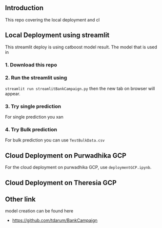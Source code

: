 ## Introduction
This repo covering the local deployment and cl

## Local Deployment using streamlit
This streamlit deploy is using catboost model result. The model that is used in

### 1. Download this repo

### 2. Run the streamlit using
`streamlit run streamlitBankCampaign.py` then the new tab on browser will appear.

### 3. Try single prediction
For single prediction you xan

### 4. Try Bulk prediction
For bulk prediction you can use `TestBulkData.csv`


## Cloud Deployment on Purwadhika GCP
For the cloud deployment on purwadhika GCP, use `deploymentGCP.ipynb`.



## Cloud Deployment on Theresia GCP 


## Other link 
model creation can be found here
- https://github.com/tdarum/BankCampaign



